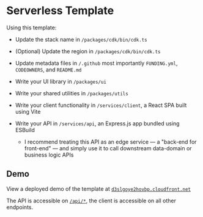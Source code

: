 # Serverless Template

Using this template:

- Update the stack name in `/packages/cdk/bin/cdk.ts`
- (Optional) Update the region in `/packages/cdk/bin/cdk.ts`
- Update metadata files in `/.github` most importantly `FUNDING.yml`, `CODEOWNERS`, and `README.md`

- Write your UI library in `/packages/ui`
- Write your shared utilities in `/packages/utils`

- Write your client functionality in `/services/client`, a React SPA built using Vite
- Write your API in `/services/api`, an Express.js app bundled using ESBuild
  - I recommend treating this API as an edge service — a "back-end for front-end" — and simply use it to call downstream data-domain or business logic APIs

## Demo

View a deployed demo of the template at [`d3slgoye2hovbp.cloudfront.net`](https://d3slgoye2hovbp.cloudfront.net)

The API is accessible on [`/api/*`](https://d3slgoye2hovbp.cloudfront.net/api), the client is accessible on all other endpoints.
